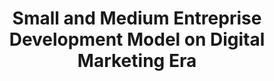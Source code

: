 ---
layout:   certificate
title:    "Small and Medium Entreprise Development Model on Digital Marketing Era"
slug:     feb01
category: seminar
issuer:   "Fakultas Ekonomi dan Bisnis Universitas Telkom"
---